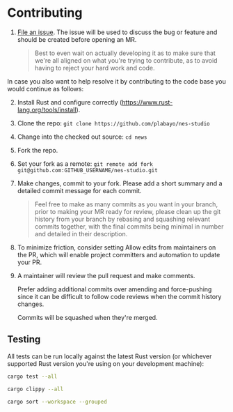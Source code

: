 # Contributing

1. [File an issue](https://github.com/plabayo/nes-studio/issues/new).
   The issue will be used to discuss the bug or feature and should be created before opening an MR.
   > Best to even wait on actually developing it as to make sure
   > that we're all aligned on what you're trying to contribute,
   > as to avoid having to reject your hard work and code.

In case you also want to help resolve it by contributing to the code base you would continue as follows:

2. Install Rust and configure correctly (https://www.rust-lang.org/tools/install).
3. Clone the repo: `git clone https://github.com/plabayo/nes-studio`
4. Change into the checked out source: `cd news`
5. Fork the repo.
6. Set your fork as a remote: `git remote add fork git@github.com:GITHUB_USERNAME/nes-studio.git`
7. Make changes, commit to your fork.
   Please add a short summary and a detailed commit message for each commit.
   > Feel free to make as many commits as you want in your branch,
   > prior to making your MR ready for review, please clean up the git history
   > from your branch by rebasing and squashing relevant commits together,
   > with the final commits being minimal in number and detailed in their description.
8. To minimize friction, consider setting Allow edits from maintainers on the PR,
   which will enable project committers and automation to update your PR.
9. A maintainer will review the pull request and make comments.

   Prefer adding additional commits over amending and force-pushing
   since it can be difficult to follow code reviews when the commit history changes.
   
   Commits will be squashed when they're merged.

## Testing

All tests can be run locally against the latest Rust version (or whichever supported Rust version you're using on your development machine):

```bash
cargo test --all
```

```bash
cargo clippy --all
```

```bash
cargo sort --workspace --grouped
```
